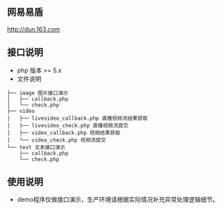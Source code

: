 ## 网易易盾
http://dun.163.com
## 接口说明
- php 版本 >= 5.x
- 文件说明

```
├── image 图片接口演示
│   ├── callback.php
│   └── check.php
├── video
│   ├── livevideo_callback.php 直播视频流结果获取
│   ├── livevideo_check.php 直播视频流提交
│   ├── video_callback.php 视频结果获取
│   └── video_check.php 视频流提交
└── text 文本接口演示
    ├── callback.php
    └── check.php
```

## 使用说明
- demo程序仅做接口演示，生产环境请根据实际情况补充异常处理逻辑细节。